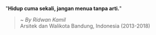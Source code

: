 "**Hidup cuma sekali, jangan menua tanpa arti.**"

> ~ _By Ridwan Kamil_  
Arsitek dan Walikota Bandung, Indonesia (2013-2018)
